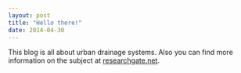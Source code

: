 ```yaml
---
layout: post
title: "Hello there!"
date: 2014-04-30
---
```


This blog is all about urban drainage systems.
Also you can find more information on the subject at [researchgate.net](https://www.researchgate.net/project/Urban-Drainage-Systems-Modeling-and-Monitoring).
